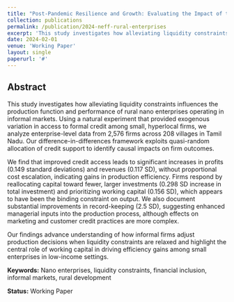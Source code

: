 ```yaml
---
title: "Post-Pandemic Resilience and Growth: Evaluating the Impact of the Nano Enterprise Financing Fund (NEFF) on Rural Enterprises in Tamil Nadu"
collection: publications
permalink: /publication/2024-neff-rural-enterprises
excerpt: 'This study investigates how alleviating liquidity constraints influences the production function and performance of rural nano enterprises using a natural experiment with 2,576 firms across 208 villages.'
date: 2024-02-01
venue: 'Working Paper'
layout: single
paperurl: '#'
---
```


## Abstract

This study investigates how alleviating liquidity constraints influences the production function and performance of rural nano enterprises operating in informal markets. Using a natural experiment that provided exogenous variation in access to formal credit among small, hyperlocal firms, we analyze enterprise-level data from 2,576 firms across 208 villages in Tamil Nadu. Our difference-in-differences framework exploits quasi-random allocation of credit support to identify causal impacts on firm outcomes. 

We find that improved credit access leads to significant increases in profits (0.149 standard deviations) and revenues (0.117 SD), without proportional cost escalation, indicating gains in production efficiency. Firms respond by reallocating capital toward fewer, larger investments (0.298 SD increase in total investment) and prioritizing working capital (0.156 SD), which appears to have been the binding constraint on output. We also document substantial improvements in record-keeping (2.5 SD), suggesting enhanced managerial inputs into the production process, although effects on marketing and customer credit practices are more complex. 

Our findings advance understanding of how informal firms adjust production decisions when liquidity constraints are relaxed and highlight the central role of working capital in driving efficiency gains among small enterprises in low-income settings.

**Keywords:** Nano enterprises, liquidity constraints, financial inclusion, informal markets, rural development

**Status:** Working Paper